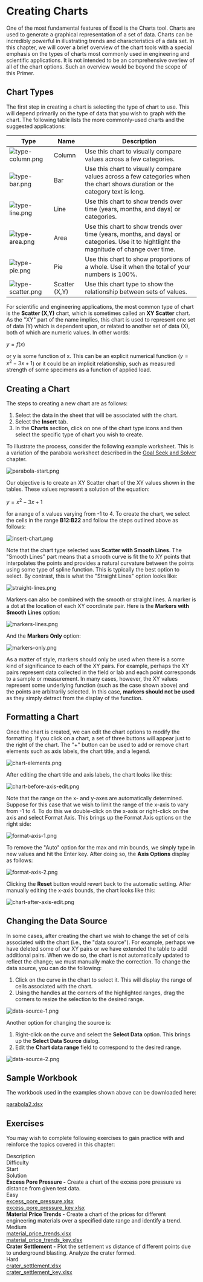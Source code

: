 # Creating Charts

One of the most fundamental features of Excel is the Charts tool. Charts are used to generate a graphical representation of a set of data. Charts can be incredibly powerful in illustrating trends and characteristics of a data set. In this chapter, we will cover a brief overview of the chart tools with a special emphasis on the types of charts most commonly used in engineering and scientific applications. It is not intended to be an comprehensive overiew of all of the chart options. Such an overview would be beyond the scope of this Primer.

## Chart Types

The first step in creating a chart is selecting the type of chart to use. This will depend primarily on the type of data that you wish to graph with the chart. The following table lists the more commonly-used charts and the suggested applications:

| Type | Name | Description |
|------|------|----------------------------------------------------------------------------------------------------------------------|
| ![type-column.png](images/type-column.png) |Column | Use this chart to visually compare values across a few categories. |
| ![type-bar.png](images/type-bar.png) |Bar | Use this chart to visually compare values across a few categories when the chart shows duration or the category text is long. |
| ![type-line.png](images/type-line.png) |Line | Use this chart to show trends over time (years, months, and days) or categories. |
| ![type-area.png](images/type-area.png) |Area | Use this chart to show trends over time (years, months, and days) or categories. Use it to hightlight the magnitude of change over time. |
| ![type-pie.png](images/type-pie.png) |Pie | Use this chart to show proportions of a whole. Use it when the total of your numbers is 100%. |
| ![type-scatter.png](images/type-scatter.png) |Scatter (X,Y) | Use this chart type to show the relationship between sets of values. |

For scientific and engineering applications, the most common type of chart is the **Scatter (X,Y)** chart, which is sometimes called an **XY Scatter** chart. As the "XY" part of the name implies, this chart is used to represent one set of data (Y) which is dependent upon, or related to another set of data (X), both of which are numeric values. In other words:

$y = f(x)$

or y is some function of x. This can be an explicit numerical function ($y = x^2-3x+1$) or it could be an implicit relationship, such as measured strength of some specimens as a function of applied load.

## Creating a Chart

The steps to creating a new chart are as follows:

1. Select the data in the sheet that will be associated with the chart.
2. Select the **Insert** tab.
3. In the **Charts** section, click on one of the chart type icons and then select the specific type of chart you wish to create.

To illustrate the process, consider the following example worksheet. This is a variation of the parabola worksheet described in the [Goal Seek and Solver](https://vbaprimer.readthedocs.io/en/latest/01_excel/07_goalseek/goalseek/) chapter.

![parabola-start.png](images/parabola-start.png)

Our objective is to create an XY Scatter chart of the XY values shown in the tables. These values represent a solution of the equation:

$y = x^2 - 3x + 1$

for a range of x values varying from -1 to 4. To create the chart, we select the cells in the range **B12:B22** and follow the steps outlined above as follows:

![insert-chart.png](images/insert-chart.png)

Note that the chart type selected was **Scatter with Smooth Lines**. The "Smooth Lines" part means that a smooth curve is fit the to XY points that interpolates the points and provides a natural curvature between the points using some type of spline function. This is typically the best option to select. By contrast, this is what the "Straight Lines" option looks like:

![straight-lines.png](images/straight-lines.png)

Markers can also be combined with the smooth or straight lines. A marker is a dot at the location of each XY coordinate pair. Here is the **Markers with Smooth Lines** option:

![markers-lines.png](images/markers-lines.png)

And the **Markers Only** option:

![markers-only.png](images/markers-only.png)

As a matter of style, markers should only be used when there is a some kind of significance to each of the XY pairs. For example, perhaps the XY pairs represent data collected in the field or lab and each point corresponds to a sample or measurement. In many cases, however, the XY values represent some underlying function (such as the case shown above) and the points are arbitrarily selected. In this case, **markers should not be used** as they simply detract from the display of the function.

## Formatting a Chart

Once the chart is created, we can edit the chart options to modify the formatting. If you click on a chart, a set of three buttons will appear just to the right of the chart. The "+" button can be used to add or remove chart elements such as axis labels, the chart title, and a legend.

![chart-elements.png](images/chart-elements.png)

After editing the chart title and axis labels, the chart looks like this:

![chart-before-axis-edit.png](images/chart-before-axis-edit.png)

Note that the range on the x- and y-axes are automatically determined. Suppose for this case that we wish to limit the range of the x-axis to vary from -1 to 4. To do this we double-click on the x-axis or right-click on the axis and select Format Axis. This brings up the Format Axis options on the right side:

![format-axis-1.png](images/format-axis-1.png)

To remove the "Auto" option for the max and min bounds, we simply type in new values and hit the Enter key. After doing so, the **Axis Options** display as follows:

![format-axis-2.png](images/format-axis-2.png)

Clicking the **Reset** button would revert back to the automatic setting. After manually editing the x-axis bounds, the chart looks like this:

![chart-after-axis-edit.png](images/chart-after-axis-edit.png)

## Changing the Data Source

In some cases, after creating the chart we wish to change the set of cells associated with the chart (i.e., the "data source"). For example, perhaps we have deleted some of our XY pairs or we have extended the table to add additional pairs. When we do so, the chart is not automatically updated to reflect the change; we must manually make the correction. To change the data source, you can do the following:

1. Click on the curve in the chart to select it. This will display the range of cells associated with the chart.
2. Using the handles at the corners of the highlighted ranges, drag the corners to resize the selection to the desired range.

![data-source-1.png](images/data-source-1.png)

Another option for changing the source is:

1. Right-click on the curve and select the **Select Data** option. This brings up the **Select Data Source** dialog.
2. Edit the **Chart data range** field to correspond to the desired range.

![data-source-2.png](images/data-source-2.png)

## Sample Workbook

The workbook used in the examples shown above can be downloaded here:

[parabola2.xlsx](files/parabola2.xlsx)

## Exercises

You may wish to complete following exercises to gain practice with and reinforce the topics covered in this chapter:

<div class="exercise-grid" data-columns="4">
<div class="exercise-header">Description</div>
<div class="exercise-header">Difficulty</div>
<div class="exercise-header">Start</div>
<div class="exercise-header">Solution</div>
<div class="exercise-cell"><strong>Excess Pore Pressure -</strong> Create a chart of the excess pore pressure vs distance from given test data.</div>
<div class="exercise-cell">Easy</div>
<div class="exercise-cell"><a href="files/excess_pore_pressure.xlsx">excess_pore_pressure.xlsx</a></div>
<div class="exercise-cell"><a href="files/excess_pore_pressure_key.xlsx">excess_pore_pressure_key.xlsx</a></div>
<div class="exercise-cell"><strong>Material Price Trends -</strong> Create a chart of the prices for different engineering materials over a specified date range and identify a trend.</div>
<div class="exercise-cell">Medium</div>
<div class="exercise-cell"><a href="files/material_price_trends.xlsx">material_price_trends.xlsx</a></div>
<div class="exercise-cell"><a href="files/material_price_trends_key.xlsx">material_price_trends_key.xlsx</a></div>
<div class="exercise-cell"><strong>Crater Settlement -</strong> Plot the settlement vs distance of different points due to underground blasting. Analyze the crater formed.</div>
<div class="exercise-cell">Hard</div>
<div class="exercise-cell"><a href="files/crater_settlement.xlsx">crater_settlement.xlsx</a></div>
<div class="exercise-cell"><a href="files/crater_settlement_key.xlsx">crater_settlement_key.xlsx</a></div>
</div>
